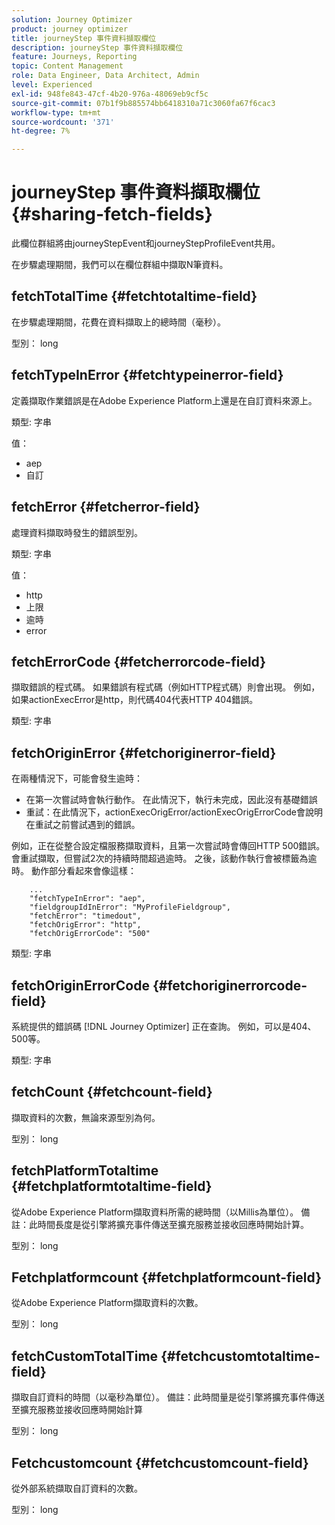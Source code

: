 ```yaml
---
solution: Journey Optimizer
product: journey optimizer
title: journeyStep 事件資料擷取欄位
description: journeyStep 事件資料擷取欄位
feature: Journeys, Reporting
topic: Content Management
role: Data Engineer, Data Architect, Admin
level: Experienced
exl-id: 948fe843-47cf-4b20-976a-48069eb9cf5c
source-git-commit: 07b1f9b885574bb6418310a71c3060fa67f6cac3
workflow-type: tm+mt
source-wordcount: '371'
ht-degree: 7%

---
```


# journeyStep 事件資料擷取欄位 {#sharing-fetch-fields}

此欄位群組將由journeyStepEvent和journeyStepProfileEvent共用。

在步驟處理期間，我們可以在欄位群組中擷取N筆資料。

## fetchTotalTime {#fetchtotaltime-field}

在步驟處理期間，花費在資料擷取上的總時間（毫秒）。

型別： long

## fetchTypeInError {#fetchtypeinerror-field}

定義擷取作業錯誤是在Adobe Experience Platform上還是在自訂資料來源上。

類型: 字串

值：
* aep
* 自訂

## fetchError {#fetcherror-field}

處理資料擷取時發生的錯誤型別。

類型: 字串

值：
* http
* 上限
* 逾時
* error

## fetchErrorCode {#fetcherrorcode-field}

擷取錯誤的程式碼。 如果錯誤有程式碼（例如HTTP程式碼）則會出現。 例如，如果actionExecError是http，則代碼404代表HTTP 404錯誤。

類型: 字串

## fetchOriginError {#fetchoriginerror-field}

在兩種情況下，可能會發生逾時：

* 在第一次嘗試時會執行動作。 在此情況下，執行未完成，因此沒有基礎錯誤
* 重試：在此情況下，actionExecOrigError/actionExecOrigErrorCode會說明在重試之前嘗試遇到的錯誤。

例如，正在從整合設定檔服務擷取資料，且第一次嘗試時會傳回HTTP 500錯誤。 會重試擷取，但嘗試2次的持續時間超過逾時。 之後，該動作執行會被標籤為逾時。 動作部分看起來會像這樣：

```
    ...
    "fetchTypeInError": "aep",
    "fieldgroupIdInError": "MyProfileFieldgroup",
    "fetchError": "timedout",
    "fetchOrigError": "http",
    "fetchOrigErrorCode": "500"
```

類型: 字串

## fetchOriginErrorCode {#fetchoriginerrorcode-field}

系統提供的錯誤碼 [!DNL Journey Optimizer] 正在查詢。 例如，可以是404、500等。

類型: 字串

## fetchCount {#fetchcount-field}

擷取資料的次數，無論來源型別為何。

型別： long

## fetchPlatformTotaltime {#fetchplatformtotaltime-field}

從Adobe Experience Platform擷取資料所需的總時間（以Millis為單位）。 備註：此時間長度是從引擎將擴充事件傳送至擴充服務並接收回應時開始計算。

型別： long

## Fetchplatformcount {#fetchplatformcount-field}

從Adobe Experience Platform擷取資料的次數。

型別： long

## fetchCustomTotalTime {#fetchcustomtotaltime-field}

擷取自訂資料的時間（以毫秒為單位）。 備註：此時間量是從引擎將擴充事件傳送至擴充服務並接收回應時開始計算

型別： long

## Fetchcustomcount {#fetchcustomcount-field}

從外部系統擷取自訂資料的次數。

型別： long
